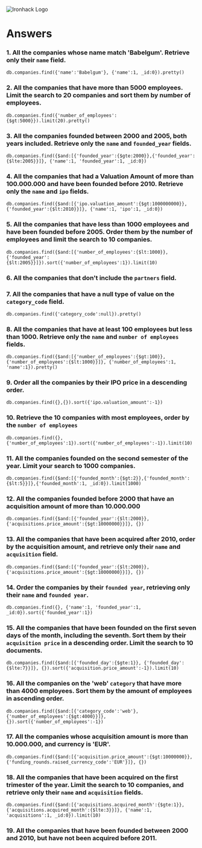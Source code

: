 ![Ironhack Logo](https://i.imgur.com/1QgrNNw.png)

# Answers

### 1. All the companies whose name match 'Babelgum'. Retrieve only their `name` field.

`db.companies.find({'name':'Babelgum'}, {'name':1, _id:0}).pretty()`

### 2. All the companies that have more than 5000 employees. Limit the search to 20 companies and sort them by **number of employees**.

`db.companies.find({'number_of_employees':{$gt:5000}}).limit(20).pretty()`

### 3. All the companies founded between 2000 and 2005, both years included. Retrieve only the `name` and `founded_year` fields.

`db.companies.find({$and:[{'founded_year':{$gte:2000}},{'founded_year':{$lte:2005}}]}, {'name':1, 'founded_year':1, _id:0})`

### 4. All the companies that had a Valuation Amount of more than 100.000.000 and have been founded before 2010. Retrieve only the `name` and `ipo` fields.

`db.companies.find({$and:[{'ipo.valuation_amount':{$gt:1000000000}}, {'founded_year':{$lt:2010}}]}, {'name':1, 'ipo':1, _id:0})`

### 5. All the companies that have less than 1000 employees and have been founded before 2005. Order them by the number of employees and limit the search to 10 companies.

`db.companies.find({$and:[{'number_of_employees':{$lt:1000}}, {'founded_year':{$lt:2005}}]}).sort({'number_of_employees':1}).limit(10)`

### 6. All the companies that don't include the `partners` field.

<!-- Your Code Goes Here -->

### 7. All the companies that have a null type of value on the `category_code` field.

 `db.companies.find({'category_code':null}).pretty() `

### 8. All the companies that have at least 100 employees but less than 1000. Retrieve only the `name` and `number of employees` fields.

`db.companies.find({$and:[{'number_of_employees':{$gt:100}}, {'number_of_employees':{$lt:1000}}]}, {'number_of_employees':1, 'name':1}).pretty()`

### 9. Order all the companies by their IPO price in a descending order.

`db.companies.find({},{}).sort({'ipo.valuation_amount':-1})`

### 10. Retrieve the 10 companies with most employees, order by the `number of employees`

`db.companies.find({},{'number_of_employees':1}).sort({'number_of_employees':-1}).limit(10)`

### 11. All the companies founded on the second semester of the year. Limit your search to 1000 companies.

`db.companies.find({$and:[{'founded_month':{$gt:2}},{'founded_month':{$lt:5}}]},{'founded_month':1, _id:0}).limit(1000)`

### 12. All the companies founded before 2000 that have an acquisition amount of more than 10.000.000

`db.companies.find({$and:[{'founded_year':{$lt:2000}}, {'acquisitions.price_amount':{$gt:10000000}}]}, {})`

### 13. All the companies that have been acquired after 2010, order by the acquisition amount, and retrieve only their `name` and `acquisition` field.

`db.companies.find({$and:[{'founded_year':{$lt:2000}}, {'acquisitions.price_amount':{$gt:10000000}}]}, {})`

### 14. Order the companies by their `founded year`, retrieving only their `name` and `founded year`.

`db.companies.find({}, {'name':1, 'founded_year':1, _id:0}).sort({'founded_year':1})`

### 15. All the companies that have been founded on the first seven days of the month, including the seventh. Sort them by their `acquisition price` in a descending order. Limit the search to 10 documents.

`db.companies.find({$and:[{'founded_day':{$gte:1}}, {'founded_day':{$lte:7}}]}, {}).sort({'acquisition.price_amount':-1}).limit(10)`

### 16. All the companies on the 'web' `category` that have more than 4000 employees. Sort them by the amount of employees in ascending order.

`db.companies.find({$and:[{'category_code':'web'},{'number_of_employees':{$gt:4000}}]}, {}).sort({'number_of_employees':-1})`

### 17. All the companies whose acquisition amount is more than 10.000.000, and currency is 'EUR'.

`db.companies.find({$and:[{'acquisition.price_amount':{$gt:10000000}},{'funding_rounds.raised_currency_code':'EUR'}]}, {})`

### 18. All the companies that have been acquired on the first trimester of the year. Limit the search to 10 companies, and retrieve only their `name` and `acquisition` fields.

`db.companies.find({$and:[{'acquisitions.acquired_month':{$gte:1}}, {'acquisitions.acquired_month':{$lte:3}}]}, {'name':1, 'acquisitions':1, _id:0}).limit(10)`

### 19. All the companies that have been founded between 2000 and 2010, but have not been acquired before 2011.

<!-- Your Code Goes Here -->
